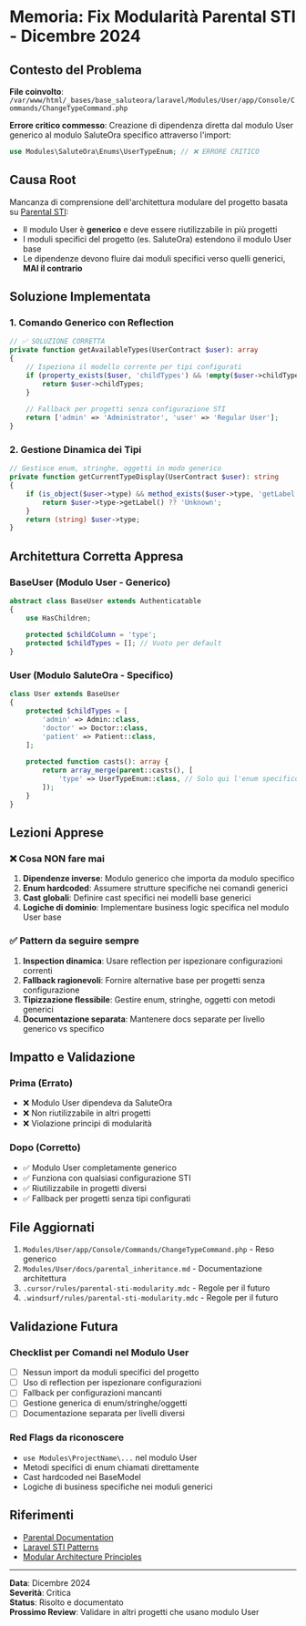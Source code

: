 # Memoria: Fix Modularità Parental STI - Dicembre 2024

## Contesto del Problema
**File coinvolto**: `/var/www/html/_bases/base_saluteora/laravel/Modules/User/app/Console/Commands/ChangeTypeCommand.php`

**Errore critico commesso**: Creazione di dipendenza diretta dal modulo User generico al modulo SaluteOra specifico attraverso l'import:
```php
use Modules\SaluteOra\Enums\UserTypeEnum; // ❌ ERRORE CRITICO
```

## Causa Root
Mancanza di comprensione dell'architettura modulare del progetto basata su [Parental STI](https://github.com/tighten/parental):
- Il modulo User è **generico** e deve essere riutilizzabile in più progetti
- I moduli specifici del progetto (es. SaluteOra) estendono il modulo User base
- Le dipendenze devono fluire dai moduli specifici verso quelli generici, **MAI il contrario**

## Soluzione Implementata

### 1. Comando Generico con Reflection
```php
// ✅ SOLUZIONE CORRETTA
private function getAvailableTypes(UserContract $user): array
{
    // Ispeziona il modello corrente per tipi configurati
    if (property_exists($user, 'childTypes') && !empty($user->childTypes)) {
        return $user->childTypes;
    }
    
    // Fallback per progetti senza configurazione STI
    return ['admin' => 'Administrator', 'user' => 'Regular User'];
}
```

### 2. Gestione Dinamica dei Tipi
```php
// Gestisce enum, stringhe, oggetti in modo generico
private function getCurrentTypeDisplay(UserContract $user): string
{
    if (is_object($user->type) && method_exists($user->type, 'getLabel')) {
        return $user->type->getLabel() ?? 'Unknown';
    }
    return (string) $user->type;
}
```

## Architettura Corretta Appresa

### BaseUser (Modulo User - Generico)
```php
abstract class BaseUser extends Authenticatable
{
    use HasChildren;
    
    protected $childColumn = 'type';
    protected $childTypes = []; // Vuoto per default
}
```

### User (Modulo SaluteOra - Specifico)
```php
class User extends BaseUser
{
    protected $childTypes = [
        'admin' => Admin::class,
        'doctor' => Doctor::class,
        'patient' => Patient::class,
    ];
    
    protected function casts(): array {
        return array_merge(parent::casts(), [
            'type' => UserTypeEnum::class, // Solo qui l'enum specifico
        ]);
    }
}
```

## Lezioni Apprese

### ❌ Cosa NON fare mai
1. **Dipendenze inverse**: Modulo generico che importa da modulo specifico
2. **Enum hardcoded**: Assumere strutture specifiche nei comandi generici  
3. **Cast globali**: Definire cast specifici nei modelli base generici
4. **Logiche di dominio**: Implementare business logic specifica nel modulo User base

### ✅ Pattern da seguire sempre
1. **Inspection dinamica**: Usare reflection per ispezionare configurazioni correnti
2. **Fallback ragionevoli**: Fornire alternative base per progetti senza configurazione
3. **Tipizzazione flessibile**: Gestire enum, stringhe, oggetti con metodi generici
4. **Documentazione separata**: Mantenere docs separate per livello generico vs specifico

## Impatto e Validazione

### Prima (Errato)
- ❌ Modulo User dipendeva da SaluteOra
- ❌ Non riutilizzabile in altri progetti
- ❌ Violazione principi di modularità

### Dopo (Corretto)
- ✅ Modulo User completamente generico
- ✅ Funziona con qualsiasi configurazione STI
- ✅ Riutilizzabile in progetti diversi
- ✅ Fallback per progetti senza tipi configurati

## File Aggiornati
1. `Modules/User/app/Console/Commands/ChangeTypeCommand.php` - Reso generico
2. `Modules/User/docs/parental_inheritance.md` - Documentazione architettura
3. `.cursor/rules/parental-sti-modularity.mdc` - Regole per il futuro
4. `.windsurf/rules/parental-sti-modularity.mdc` - Regole per il futuro

## Validazione Futura

### Checklist per Comandi nel Modulo User
- [ ] Nessun import da moduli specifici del progetto
- [ ] Uso di reflection per ispezionare configurazioni
- [ ] Fallback per configurazioni mancanti
- [ ] Gestione generica di enum/stringhe/oggetti
- [ ] Documentazione separata per livelli diversi

### Red Flags da riconoscere
- `use Modules\ProjectName\...` nel modulo User
- Metodi specifici di enum chiamati direttamente
- Cast hardcoded nei BaseModel
- Logiche di business specifiche nei moduli generici

## Riferimenti
- [Parental Documentation](https://github.com/tighten/parental)
- [Laravel STI Patterns](https://laravel.com/docs/eloquent-relationships)
- [Modular Architecture Principles](../../docs/module-architecture.md)

---
**Data**: Dicembre 2024  
**Severità**: Critica  
**Status**: Risolto e documentato  
**Prossimo Review**: Validare in altri progetti che usano modulo User 
